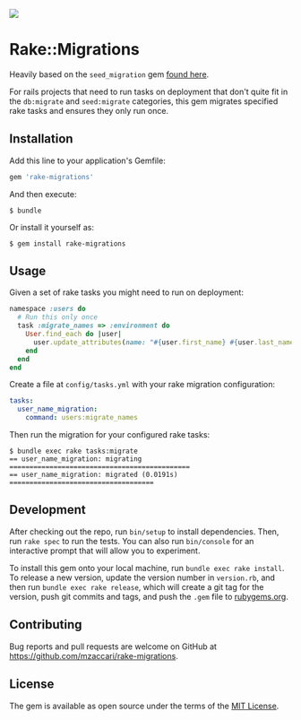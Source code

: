 <a href="https://codeclimate.com/github/mzaccari/rake-migrations"><img src="https://codeclimate.com/github/mzaccari/rake-migrations/badges/gpa.svg" /></a>

# Rake::Migrations

Heavily based on the `seed_migration` gem [found here](https://github.com/harrystech/seed_migration).

For rails projects that need to run tasks on deployment that don't quite fit in the `db:migrate` and `seed:migrate` categories, this gem migrates specified rake tasks and ensures they only run once.

## Installation

Add this line to your application's Gemfile:

```ruby
gem 'rake-migrations'
```

And then execute:

    $ bundle

Or install it yourself as:

    $ gem install rake-migrations

## Usage

Given a set of rake tasks you might need to run on deployment:

```ruby
namespace :users do
  # Run this only once
  task :migrate_names => :environment do
    User.find_each do |user|
      user.update_attributes(name: "#{user.first_name} #{user.last_name}")
    end
  end
end

```

Create a file at `config/tasks.yml` with your rake migration configuration:

```yml
tasks:
  user_name_migration:
    command: users:migrate_names
```

Then run the migration for your configured rake tasks:

```
$ bundle exec rake tasks:migrate
== user_name_migration: migrating =============================================
== user_name_migration: migrated (0.0191s) ====================================
```

## Development

After checking out the repo, run `bin/setup` to install dependencies. Then, run `rake spec` to run the tests. You can also run `bin/console` for an interactive prompt that will allow you to experiment.

To install this gem onto your local machine, run `bundle exec rake install`. To release a new version, update the version number in `version.rb`, and then run `bundle exec rake release`, which will create a git tag for the version, push git commits and tags, and push the `.gem` file to [rubygems.org](https://rubygems.org).

## Contributing

Bug reports and pull requests are welcome on GitHub at https://github.com/mzaccari/rake-migrations.


## License

The gem is available as open source under the terms of the [MIT License](http://opensource.org/licenses/MIT).

